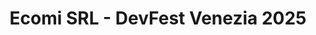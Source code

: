 ---
title: "Ecomi SRL - DevFest Venezia 2025"
name: "Ecomi SRL"
photo: "/images/sponsors/ecomi.svg"
desc: "Ecomi sviluppa soluzioni di intelligenza artificiale innovative, caratterizzate da elevati standard di trasparenza, robustezza e accuratezza, finalizzate a ottimizzare i processi aziendali, migliorare la governance aziendale e massimizzare l'efficienza attraverso l'ottimizzazione delle risorse."
website: ""
careers: "Per informazioni in merito a stage o posizioni di AI developer, scrivere a <a href='mailto:info@ecomi.com'>info@ecomi.com</a> inviando il proprio CV."
---